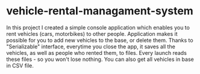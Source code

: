 # vehicle-rental-managament-system
In this project I created a simple console application which enables you to rent vehicles (cars, motorbikes) to other people.
Application makes it possible for you to add new vehicles to the base, or delete them. 
Thanks to "Serializable" interface, everytime you close the app, it saves all the vehicles, as well as people who rented them, to files. Every launch reads these files - so you won't lose nothing.
You can also get all vehicles in base in CSV file.
